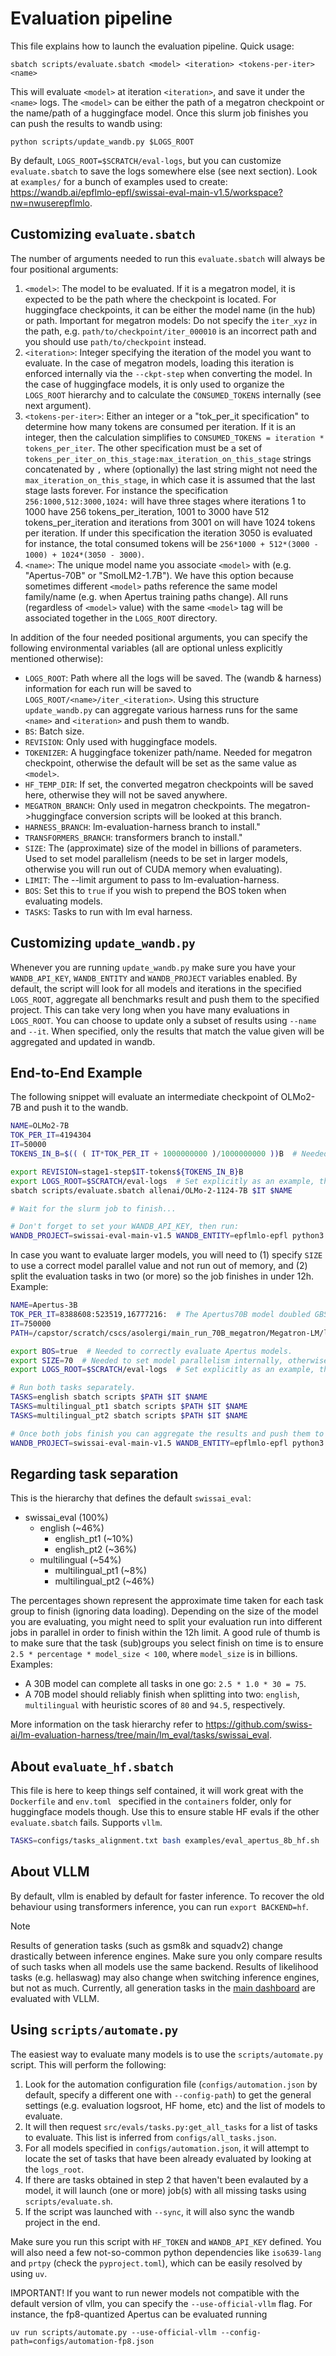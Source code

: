 # Evaluation pipeline

This file explains how to launch the evaluation pipeline.
Quick usage:
```
sbatch scripts/evaluate.sbatch <model> <iteration> <tokens-per-iter> <name>
```
This will evaluate `<model>` at iteration `<iteration>`, and save it under the `<name>` logs.
The `<model>` can be either the path of a megatron checkpoint or the name/path of a huggingface model.
Once this slurm job finishes you can push the results to wandb using:
```
python scripts/update_wandb.py $LOGS_ROOT
```
By default, `LOGS_ROOT=$SCRATCH/eval-logs`, but you can customize `evaluate.sbatch` to save the logs somewhere else (see next section).
Look at `examples/` for a bunch of examples used to create: https://wandb.ai/epflmlo-epfl/swissai-eval-main-v1.5/workspace?nw=nwuserepflmlo.

## Customizing `evaluate.sbatch`

The number of arguments needed to run this `evaluate.sbatch` will always be four positional arguments:
1. `<model>`: The model to be evaluated.
   If it is a megatron model, it is expected to be the path where the checkpoint is located.
   For huggingface checkpoints, it can be either the model name (in the hub) or path.
   Important for megatron models: Do not specify the `iter_xyz` in the path, e.g. `path/to/checkpoint/iter_000010` is an incorrect path and you should use `path/to/checkpoint` instead.
1. `<iteration>`: Integer specifying the iteration of the model you want to evaluate.
   In the case of megatron models, loading this iteration is enforced internally via the `--ckpt-step` when converting the model.
   In the case of huggingface models, it is only used to organize the `LOGS_ROOT` hierarchy and to calculate the `CONSUMED_TOKENS` internally (see next argument).
1. `<tokens-per-iter>`: Either an integer or a "tok_per_it specification" to determine how many tokens are consumed per iteration.
   If it is an integer, then the calculation simplifies to `CONSUMED_TOKENS = iteration * tokens_per_iter`.
   The other specification must be a set of `tokens_per_iter_on_this_stage:max_iteration_on_this_stage` strings concatenated by `,` where (optionally) the last string might not need the `max_iteration_on_this_stage`, in which case it is assumed that the last stage lasts forever.
   For instance the specification `256:1000,512:3000,1024:` will have three stages where iterations 1 to 1000 have 256 tokens_per_iteration, 1001 to 3000 have 512 tokens_per_iteration and iterations from 3001 on will have 1024 tokens per iteration.
   If under this specification the iteration 3050 is evaluated for instance, the total consumed tokens will be `256*1000 + 512*(3000 - 1000) + 1024*(3050 - 3000)`.
1. `<name>`: The unique model name you associate `<model>` with (e.g. "Apertus-70B" or "SmolLM2-1.7B").
   We have this option because sometimes different `<model>` paths reference the same model family/name (e.g. when Apertus training paths change).
   All runs (regardless of `<model>` value) with the same `<model>` tag will be associated together in the `LOGS_ROOT` directory.

In addition of the four needed positional arguments, you can specify the following environmental variables (all are optional unless explicitly mentioned otherwise):
- `LOGS_ROOT`: Path where all the logs will be saved.
  The (wandb & harness) information for each run will be saved to `LOGS_ROOT/<name>/iter_<iteration>`.
  Using this structure `update_wandb.py` can aggregate various harness runs for the same `<name>` and `<iteration>` and push them to wandb.
- `BS`: Batch size.
- `REVISION`: Only used with huggingface models.
- `TOKENIZER`: A huggingface tokenizer path/name.
   Needed for megatron checkpoint, otherwise the default will be set as the same value as `<model>`.
- `HF_TEMP_DIR`: If set, the converted megatron checkpoints will be saved here, otherwise they will not be saved anywhere.
- `MEGATRON_BRANCH`: Only used in megatron checkpoints.
   The megatron->huggingface conversion scripts will be looked at this branch.
- `HARNESS_BRANCH`: lm-evaluation-harness branch to install."
- `TRANSFORMERS_BRANCH`: transformers branch to install."
- `SIZE`: The (approximate) size of the model in billions of parameters.
   Used to set model parallelism (needs to be set in larger models, otherwise you will run out of CUDA memory when evaluating).
- `LIMIT`: The --limit argument to pass to lm-evaluation-harness.
- `BOS`: Set this to `true` if you wish to prepend the BOS token when evaluating models.
- `TASKS`: Tasks to run with lm eval harness.

## Customizing `update_wandb.py`

Whenever you are running `update_wandb.py` make sure you have your `WANDB_API_KEY`, `WANDB_ENTITY` and `WANDB_PROJECT` variables enabled.
By default, the script will look for all models and iterations in the specified `LOGS_ROOT`, aggregate all benchmarks result and push them to the specified project.
This can take very long when you have many evaluations in `LOGS_ROOT`.
You can choose to update only a subset of results using `--name` and `--it`.
When specified, only the results that match the value given will be aggregated and updated in wandb.

## End-to-End Example

The following snippet will evaluate an intermediate checkpoint of OLMo2-7B and push it to the wandb.
```bash
NAME=OLMo2-7B
TOK_PER_IT=4194304 
IT=50000
TOKENS_IN_B=$(( ( IT*TOK_PER_IT + 1000000000 )/1000000000 ))B  # Needed for the REVISION, but not directly for the `evaluate.sbatch`

export REVISION=stage1-step$IT-tokens${TOKENS_IN_B}B
export LOGS_ROOT=$SCRATCH/eval-logs  # Set explicitly as an example, this is the default value in the script.
sbatch scripts/evaluate.sbatch allenai/OLMo-2-1124-7B $IT $NAME

# Wait for the slurm job to finish...

# Don't forget to set your WANDB_API_KEY, then run:
WANDB_PROJECT=swissai-eval-main-v1.5 WANDB_ENTITY=epflmlo-epfl python3 scripts/update_wandb.py --it $IT --name $NAME
```

In case you want to evaluate larger models, you will need to (1) specify `SIZE` to use a correct model parallel value and not run out of memory, and (2) split the evaluation tasks in two (or more) so the job finishes in under 12h.
Example:
```bash
NAME=Apertus-3B
TOK_PER_IT=8388608:523519,16777216:  # The Apertus70B model doubled GBS around iteration 523k
IT=750000
PATH=/capstor/scratch/cscs/asolergi/main_run_70B_megatron/Megatron-LM/logs/Meg-Runs/main-runs-v1/apertus3-70b-512-nodes-1e-5lr/checkpoints-512-noOverlap/

export BOS=true  # Needed to correctly evaluate Apertus models.
export SIZE=70  # Needed to set model parallelism internally, otherwise you will run out of CUDA memory.
export LOGS_ROOT=$SCRATCH/eval-logs  # Set explicitly as an example, this is the default value in the script.

# Run both tasks separately.
TASKS=english sbatch scripts $PATH $IT $NAME
TASKS=multilingual_pt1 sbatch scripts $PATH $IT $NAME
TASKS=multilingual_pt2 sbatch scripts $PATH $IT $NAME

# Once both jobs finish you can aggregate the results and push them to the wandb by using:
WANDB_PROJECT=swissai-eval-main-v1.5 WANDB_ENTITY=epflmlo-epfl python3 scripts/update_wandb.py --it $IT --name $NAME
```

## Regarding task separation

This is the hierarchy that defines the default `swissai_eval`:
- swissai_eval (100%)
  - english  (~46%)
    - english_pt1 (~10%)
    - english_pt2 (~36%)
  - multilingual (~54%)
    - multilingual_pt1 (~8%)
    - multilingual_pt2 (~46%)

The percentages shown represent the approximate time taken for each task group to finish (ignoring data loading).
Depending on the size of the model you are evaluating, you might need to split your evaluation run into different jobs in parallel in order to finish within the 12h limit.
A good rule of thumb is to make sure that the task (sub)groups you select finish on time is to ensure `2.5 * percentage * model_size < 100`, where `model_size` is in billions.
Examples:
- A 30B model can complete all tasks in one go: `2.5 * 1.0 * 30 = 75`.
- A 70B model should reliably finish when splitting into two: `english`, `multilingual` with heuristic scores of `80` and `94.5`, respectively.

More information on the task hierarchy refer to https://github.com/swiss-ai/lm-evaluation-harness/tree/main/lm_eval/tasks/swissai_eval.

## About `evaluate_hf.sbatch`
This file is here to keep things self contained, it will work great with the `Dockerfile` and `env.toml ` specified in the `containers` folder, only for huggingface models though. Use this to ensure stable HF evals if the other `evaluate.sbatch` fails. Supports `vllm`.
```bash
TASKS=configs/tasks_alignment.txt bash examples/eval_apertus_8b_hf.sh
```
## About VLLM

By default, vllm is enabled by default for faster inference.
To recover the old behaviour using transformers inference, you can run `export BACKEND=hf`.

>[!NOTE]
> Results of generation tasks (such as gsm8k and squadv2) change drastically between inference engines.
> Make sure  you only compare results of such tasks when all models use the same backend.
> Results of likelihood tasks (e.g. hellaswag) may also change when switching inference engines, but not as much.
> Currently, all generation tasks in the [main dashboard](https://wandb.ai/epflmlo-epfl/swissai-eval-main-v1.6) are evaluated with VLLM.

## Using `scripts/automate.py`

The easiest way to evaluate many models is to use the `scripts/automate.py` script.
This will perform the following:
1. Look for the automation configuration file (`configs/automation.json` by default, specify a different one with `--config-path`) to get the general settings (e.g. evaluation logsroot, HF home, etc) and the list of models to evaluate.
2. It will then request `src/evals/tasks.py:get_all_tasks` for a list of tasks to evaluate.
  This list is inferred from `configs/all_tasks.json`.
3. For all models specified in `configs/automation.json`, it will attempt to locate the set of tasks that have been already evaluated by looking at the `logs_root`.
4. If there are tasks obtained in step 2 that haven't been evalauted by a model, it will launch (one or more) job(s) with all missing tasks using `scripts/evaluate.sh`.
5. If the script was launched with `--sync`, it will also sync the wandb project in the end.

Make sure you run this script with `HF_TOKEN` and `WANDB_API_KEY` defined.
You will also need a few not-so-common python dependencies like `iso639-lang` and `prtpy` (check the `pyproject.toml`), which can be easily resolved by using `uv`.

IMPORTANT!
If you want to run newer models not compatible with the default version of vllm, you can specify the `--use-official-vllm` flag.
For instance, the fp8-quantized Apertus can be evaluated running
```
uv run scripts/automate.py --use-official-vllm --config-path=configs/automation-fp8.json
```
